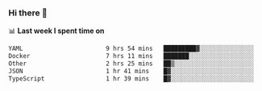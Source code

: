 ### Hi there 👋

<!--
**DBvc/DBvc** is a ✨ _special_ ✨ repository because its `README.md` (this file) appears on your GitHub profile.

Here are some ideas to get you started:

- 🔭 I’m currently working on ...
- 🌱 I’m currently learning ...
- 👯 I’m looking to collaborate on ...
- 🤔 I’m looking for help with ...
- 💬 Ask me about ...
- 📫 How to reach me: ...
- 😄 Pronouns: ...
- ⚡ Fun fact: ...
-->

📊 **Last week I spent time on**
<!--START_SECTION:waka-->

```txt
YAML                       9 hrs 54 mins   █████████▓░░░░░░░░░░░░░░░   38.59 %
Docker                     7 hrs 11 mins   ███████░░░░░░░░░░░░░░░░░░   28.01 %
Other                      2 hrs 25 mins   ██▒░░░░░░░░░░░░░░░░░░░░░░   09.42 %
JSON                       1 hr 41 mins    █▓░░░░░░░░░░░░░░░░░░░░░░░   06.55 %
TypeScript                 1 hr 39 mins    █▓░░░░░░░░░░░░░░░░░░░░░░░   06.44 %
```

<!--END_SECTION:waka-->
